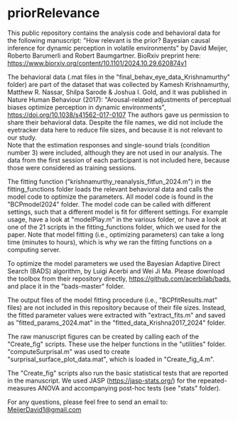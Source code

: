 # priorRelevance
This public repository contains the analysis code and behavioral data for the following manuscript:
"How relevant is the prior? Bayesian causal inference for dynamic perception in volatile environments"
by David Meijer, Roberto Barumerli and Robert Baumgartner. 
BioRxiv preprint here: https://www.biorxiv.org/content/10.1101/2024.10.29.620874v1

The behavioral data (.mat files in the "final_behav_eye_data_Krishnamurthy" folder) are part of the dataset that was collected by 
Kamesh Krishnamurthy, Matthew R. Nassar, Shilpa Sarode & Joshua I. Gold, and it was published in Nature Human Behaviour (2017):
"Arousal-related adjustments of perceptual biases optimize perception in dynamic environments", https://doi.org/10.1038/s41562-017-0107
The authors gave us permission to share their behavioral data. 
Despite the file names, we did not include the eyetracker data here to reduce file sizes, and because it is not relevant to our study.  
Note that the estimation responses and single-sound trials (condition number 3) were included, although they are not used in our analysis. 
The data from the first session of each participant is not included here, because those were considered as training sessions. 

The fitting function ("krishnamurthy_reanalysis_fitfun_2024.m") in the fitting_functions folder loads the relevant behavioral data and calls the model code to optimize the parameters. 
All model code is found in the "BCPmodel2024" folder. The model code can be called with different settings, such that a different model is fit for different settings. 
For example usage, have a look at "modelPlay.m" in the various folder, or have a look at one of the 21 scripts in the fitting_functions folder, which we used for the paper. 
Note that model fitting (i.e., optimizing parameters) can take a long time (minutes to hours), which is why we ran the fitting functions on a computing server.

To optimize the model parameters we used the Bayesian Adaptive Direct Search (BADS) algorithm, by Luigi Acerbi and Wei Ji Ma. 
Please download the toolbox from their repository directly, https://github.com/acerbilab/bads, and place it in the "bads-master" folder.

The output files of the model fitting procedure (i.e., "BCPfitResults.mat" files) are not included in this repository because of their file sizes. 
Instead, the fitted parameter values were extracted with "extract_fits.m" and saved as "fitted_params_2024.mat" in the "fitted_data_Krishna2017_2024" folder. 

The raw manuscript figures can be created by calling each of the "Create_fig" scripts. These use the helper functions in the "utilities" folder. 
"computeSurprisal.m" was used to create "surprisal_surface_plot_data.mat", which is loaded in "Create_fig_4.m". 

The "Create_fig" scripts also run the basic statistical tests that are reported in the manuscript. 
We used JASP (https://jasp-stats.org/) for the repeated-measures ANOVA and accompanying post-hoc tests (see "stats" folder).

For any questions, please feel free to send an email to: MeijerDavid1@gmail.com
